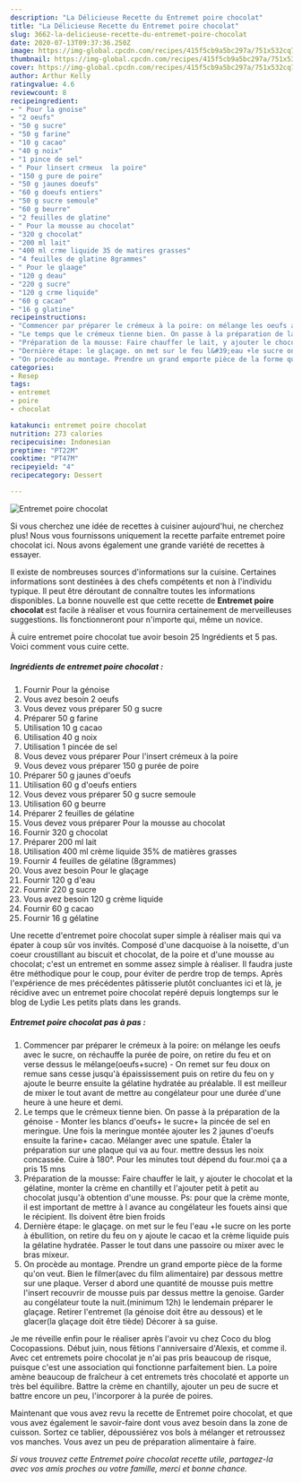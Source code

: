 ```yaml
---
description: "La Délicieuse Recette du Entremet poire chocolat"
title: "La Délicieuse Recette du Entremet poire chocolat"
slug: 3662-la-delicieuse-recette-du-entremet-poire-chocolat
date: 2020-07-13T09:37:36.250Z
image: https://img-global.cpcdn.com/recipes/415f5cb9a5bc297a/751x532cq70/entremet-poire-chocolat-photo-principale-de-la-recette.jpg
thumbnail: https://img-global.cpcdn.com/recipes/415f5cb9a5bc297a/751x532cq70/entremet-poire-chocolat-photo-principale-de-la-recette.jpg
cover: https://img-global.cpcdn.com/recipes/415f5cb9a5bc297a/751x532cq70/entremet-poire-chocolat-photo-principale-de-la-recette.jpg
author: Arthur Kelly
ratingvalue: 4.6
reviewcount: 8
recipeingredient:
- " Pour la gnoise"
- "2 oeufs"
- "50 g sucre"
- "50 g farine"
- "10 g cacao"
- "40 g noix"
- "1 pince de sel"
- " Pour linsert crmeux  la poire"
- "150 g pure de poire"
- "50 g jaunes doeufs"
- "60 g doeufs entiers"
- "50 g sucre semoule"
- "60 g beurre"
- "2 feuilles de glatine"
- " Pour la mousse au chocolat"
- "320 g chocolat"
- "200 ml lait"
- "400 ml crme liquide 35 de matires grasses"
- "4 feuilles de glatine 8grammes"
- " Pour le glaage"
- "120 g deau"
- "220 g sucre"
- "120 g crme liquide"
- "60 g cacao"
- "16 g glatine"
recipeinstructions:
- "Commencer par préparer le crémeux à la poire: on mélange les oeufs avec le sucre, on réchauffe la purée de poire, on retire du feu et on verse dessus le mélange(oeufs+sucre)  On remet sur feu doux on remue sans cesse jusqu&#39;à épaississement puis on retire du feu on y ajoute le beurre ensuite la gélatine hydratée au préalable. Il est meilleur de mixer le tout avant de mettre au congélateur pour une durée d&#39;une heure à une heure et demi."
- "Le temps que le crémeux tienne bien. On passe à la préparation de la génoise  Monter les blancs d&#39;oeufs+ le sucre+ la pincée de sel en meringue. Une fois la meringue montée ajouter les 2 jaunes d&#39;oeufs ensuite la farine+ cacao. Mélanger avec une spatule. Étaler la préparation sur une plaque qui va au four. mettre dessus les noix concassée. Cuire à 180°. Pour les minutes tout dépend du four.moi ça a pris 15 mns"
- "Préparation de la mousse: Faire chauffer le lait, y ajouter le chocolat et la gélatine, monter la crème en chantilly et l&#39;ajouter petit à petit au chocolat jusqu&#39;à obtention d&#39;une mousse. Ps: pour que la crème monte, il est important de mettre à l avance au congélateur les fouets ainsi que le récipient. Ils doivent être bien froids"
- "Dernière étape: le glaçage. on met sur le feu l&#39;eau +le sucre on les porte à ébullition, on retire du feu on y ajoute le cacao et la crème liquide puis la gélatine hydratée. Passer le tout dans une passoire ou mixer avec le bras mixeur."
- "On procède au montage. Prendre un grand emporte pièce de la forme qu&#39;on veut. Bien le filmer(avec du film alimentaire) par dessous mettre sur une plaque. Verser d abord une quantité de mousse puis mettre l&#39;insert recouvrir de mousse puis par dessus mettre la genoise. Garder au congélateur toute la nuit.(minimum 12h) le lendemain préparer le glaçage. Retirer l&#39;entremet (la génoise doit être au dessous) et le glacer(la glaçage doit être tiède) Décorer à sa guise."
categories:
- Resep
tags:
- entremet
- poire
- chocolat

katakunci: entremet poire chocolat 
nutrition: 273 calories
recipecuisine: Indonesian
preptime: "PT22M"
cooktime: "PT47M"
recipeyield: "4"
recipecategory: Dessert

---
```



![Entremet poire chocolat](https://img-global.cpcdn.com/recipes/415f5cb9a5bc297a/751x532cq70/entremet-poire-chocolat-photo-principale-de-la-recette.jpg)

Si vous cherchez une idée de recettes à cuisiner aujourd'hui, ne cherchez plus! Nous vous fournissons uniquement la recette parfaite entremet poire chocolat ici. Nous avons également une grande variété de recettes à essayer.

Il existe de nombreuses sources d'informations sur la cuisine. Certaines informations sont destinées à des chefs compétents et non à l'individu typique. Il peut être déroutant de connaître toutes les informations disponibles. La bonne nouvelle est que cette recette de <strong> Entremet poire chocolat </strong> est facile à réaliser et vous fournira certainement de merveilleuses suggestions. Ils fonctionneront pour n'importe qui, même un novice.

<!--inarticleads1-->

À cuire entremet poire chocolat tue avoir besoin 25 Ingrédients et 5 pas. Voici comment vous cuire cette.

##### Ingrédients de entremet poire chocolat :

1. Fournir  Pour la génoise
1. Vous avez besoin 2 oeufs
1. Vous devez vous préparer 50 g sucre
1. Préparer 50 g farine
1. Utilisation 10 g cacao
1. Utilisation 40 g noix
1. Utilisation 1 pincée de sel
1. Vous devez vous préparer  Pour l&#39;insert crémeux à la poire
1. Vous devez vous préparer 150 g purée de poire
1. Préparer 50 g jaunes d&#39;oeufs
1. Utilisation 60 g d&#39;oeufs entiers
1. Vous devez vous préparer 50 g sucre semoule
1. Utilisation 60 g beurre
1. Préparer 2 feuilles de gélatine
1. Vous devez vous préparer  Pour la mousse au chocolat
1. Fournir 320 g chocolat
1. Préparer 200 ml lait
1. Utilisation 400 ml crème liquide 35% de matières grasses
1. Fournir 4 feuilles de gélatine (8grammes)
1. Vous avez besoin  Pour le glaçage
1. Fournir 120 g d&#39;eau
1. Fournir 220 g sucre
1. Vous avez besoin 120 g crème liquide
1. Fournir 60 g cacao
1. Fournir 16 g gélatine


Une recette d&#39;entremet poire chocolat super simple à réaliser mais qui va épater à coup sûr vos invités. Composé d&#39;une dacquoise à la noisette, d&#39;un coeur croustillant au biscuit et chocolat, de la poire et d&#39;une mousse au chocolat; c&#39;est un entremet en somme assez simple à réaliser. Il faudra juste être méthodique pour le coup, pour éviter de perdre trop de temps. Après l&#39;expérience de mes précédentes pâtisserie plutôt concluantes ici et là, je récidive avec un entremet poire chocolat repéré depuis longtemps sur le blog de Lydie Les petits plats dans les grands. 

<!--inarticleads2-->

##### Entremet poire chocolat pas à pas :

1. Commencer par préparer le crémeux à la poire: on mélange les oeufs avec le sucre, on réchauffe la purée de poire, on retire du feu et on verse dessus le mélange(oeufs+sucre)  - On remet sur feu doux on remue sans cesse jusqu&#39;à épaississement puis on retire du feu on y ajoute le beurre ensuite la gélatine hydratée au préalable. Il est meilleur de mixer le tout avant de mettre au congélateur pour une durée d&#39;une heure à une heure et demi.
1. Le temps que le crémeux tienne bien. On passe à la préparation de la génoise  - Monter les blancs d&#39;oeufs+ le sucre+ la pincée de sel en meringue. Une fois la meringue montée ajouter les 2 jaunes d&#39;oeufs ensuite la farine+ cacao. Mélanger avec une spatule. Étaler la préparation sur une plaque qui va au four. mettre dessus les noix concassée. Cuire à 180°. Pour les minutes tout dépend du four.moi ça a pris 15 mns
1. Préparation de la mousse: Faire chauffer le lait, y ajouter le chocolat et la gélatine, monter la crème en chantilly et l&#39;ajouter petit à petit au chocolat jusqu&#39;à obtention d&#39;une mousse. Ps: pour que la crème monte, il est important de mettre à l avance au congélateur les fouets ainsi que le récipient. Ils doivent être bien froids
1. Dernière étape: le glaçage. on met sur le feu l&#39;eau +le sucre on les porte à ébullition, on retire du feu on y ajoute le cacao et la crème liquide puis la gélatine hydratée. Passer le tout dans une passoire ou mixer avec le bras mixeur.
1. On procède au montage. Prendre un grand emporte pièce de la forme qu&#39;on veut. Bien le filmer(avec du film alimentaire) par dessous mettre sur une plaque. Verser d abord une quantité de mousse puis mettre l&#39;insert recouvrir de mousse puis par dessus mettre la genoise. Garder au congélateur toute la nuit.(minimum 12h) le lendemain préparer le glaçage. Retirer l&#39;entremet (la génoise doit être au dessous) et le glacer(la glaçage doit être tiède) Décorer à sa guise.


Je me réveille enfin pour le réaliser après l&#39;avoir vu chez Coco du blog Cocopassions. Début juin, nous fêtions l&#39;anniversaire d&#39;Alexis, et comme il. Avec cet entremets poire chocolat je n&#39;ai pas pris beaucoup de risque, puisque c&#39;est une association qui fonctionne parfaitement bien. La poire amène beaucoup de fraîcheur à cet entremets très chocolaté et apporte un très bel équilibre. Battre la crème en chantilly, ajouter un peu de sucre et battre encore un peu, l&#39;incorporer à la purée de poires. 

<!--inarticleads1-->

<p>
Maintenant que vous avez revu la recette de Entremet poire chocolat, et que vous avez également le savoir-faire dont vous avez besoin dans la zone de cuisson. Sortez ce tablier, dépoussiérez vos bols à mélanger et retroussez vos manches. Vous avez un peu de préparation alimentaire à faire.
</p>

<p>
<i>Si vous trouvez cette Entremet poire chocolat recette utile, partagez-la avec vos amis proches ou votre famille, merci et bonne chance.</i>
</p>
